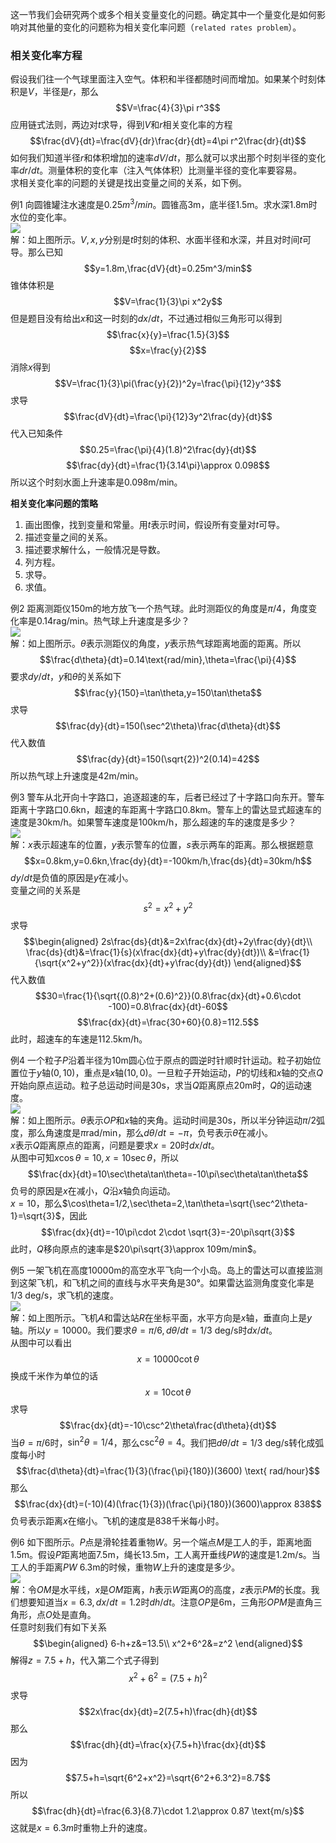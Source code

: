 这一节我们会研究两个或多个相关变量变化的问题。确定其中一个量变化是如何影响对其他量的变化的问题称为相关变化率问题（`related rates problem`）。

### 相关变化率方程
假设我们往一个气球里面注入空气。体积和半径都随时间而增加。如果某个时刻体积是$V$，半径是$r$，那么
$$V=\frac{4}{3}\pi r^3$$
应用链式法则，两边对$t$求导，得到$V$和$r$相关变化率的方程
$$\frac{dV}{dt}=\frac{dV}{dr}\frac{dr}{dt}=4\pi r^2\frac{dr}{dt}$$
如何我们知道半径$r$和体积增加的速率$dV/dt$，那么就可以求出那个时刻半径的变化率$dr/dt$。测量体积的变化率（注入气体体积）比测量半径的变化率要容易。  
求相关变化率的问题的关键是找出变量之间的关系，如下例。

例1 向圆锥罐注水速度是$0.25m^3/min$。圆锥高3m，底半径1.5m。求水深1.8m时水位的变化率。  
![](100.010.jpg)  
解：如上图所示。$V,x,y$分别是$t$时刻的体积、水面半径和水深，并且对时间$t$可导。那么已知
$$y=1.8m,\frac{dV}{dt}=0.25m^3/min$$
锥体体积是
$$V=\frac{1}{3}\pi x^2y$$
但是题目没有给出$x$和这一时刻的$dx/dt$，不过通过相似三角形可以得到
$$\frac{x}{y}=\frac{1.5}{3}$$
$$x=\frac{y}{2}$$
消除$x$得到
$$V=\frac{1}{3}\pi(\frac{y}{2})^2y=\frac{\pi}{12}y^3$$
求导
$$\frac{dV}{dt}=\frac{\pi}{12}3y^2\frac{dy}{dt}$$
代入已知条件
$$0.25=\frac{\pi}{4}(1.8)^2\frac{dy}{dt}$$
$$\frac{dy}{dt}=\frac{1}{3.14\pi}\approx 0.098$$
所以这个时刻水面上升速率是0.098m/min。

**相关变化率问题的策略**
1. 画出图像，找到变量和常量。用$t$表示时间，假设所有变量对$t$可导。
2. 描述变量之间的关系。
3. 描述要求解什么，一般情况是导数。
4. 列方程。
5. 求导。
6. 求值。

例2 距离测距仪150m的地方放飞一个热气球。此时测距仪的角度是$\pi/4$，角度变化率是0.14rag/min。热气球上升速度是多少？  
![](100.020.jpg)  
解：如上图所示。$\theta$表示测距仪的角度，$y$表示热气球距离地面的距离。所以
$$\frac{d\theta}{dt}=0.14\text{rad/min},\theta=\frac{\pi}{4}$$
要求$dy/dt$，$y$和$\theta$的关系如下
$$\frac{y}{150}=\tan\theta,y=150\tan\theta$$
求导
$$\frac{dy}{dt}=150(\sec^2\theta)\frac{d\theta}{dt}$$
代入数值
$$\frac{dy}{dt}=150(\sqrt{2})^2(0.14)=42$$
所以热气球上升速度是42m/min。

例3 警车从北开向十字路口，追逐超速的车，后者已经过了十字路口向东开。警车距离十字路口0.6kn，超速的车距离十字路口0.8km。警车上的雷达显式超速车的速度是30km/h。如果警车速度是100km/h，那么超速的车的速度是多少？  
![](100.030.jpg)  
解：$x$表示超速车的位置，$y$表示警车的位置，$s$表示两车的距离。那么根据题意
$$x=0.8km,y=0.6kn,\frac{dy}{dt}=-100km/h,\frac{ds}{dt}=30km/h$$
$dy/dt$是负值的原因是$y$在减小。  
变量之间的关系是
$$s^2=x^2+y^2$$
求导
$$\begin{aligned}
2s\frac{ds}{dt}&=2x\frac{dx}{dt}+2y\frac{dy}{dt}\\
\frac{ds}{dt}&=\frac{1}{s}(x\frac{dx}{dt}+y\frac{dy}{dt})\\
&=\frac{1}{\sqrt{x^2+y^2}}(x\frac{dx}{dt}+y\frac{dy}{dt})
\end{aligned}$$
代入数值
$$30=\frac{1}{\sqrt{(0.8)^2+(0.6)^2}}(0.8\frac{dx}{dt}+0.6\cdot -100)=0.8\frac{dx}{dt}-60$$
$$\frac{dx}{dt}=\frac{30+60}{0.8}=112.5$$
此时，超速车的车速是112.5km/h。

例4 一个粒子$P$沿着半径为10m圆心位于原点的圆逆时针顺时针运动。粒子初始位置位于$y$轴$(0,10)$，重点是$x$轴$(10,0)$。一旦粒子开始运动，$P$的切线和$x$轴的交点$Q$开始向原点运动。粒子总运动时间是30s，求当$Q$距离原点20m时，$Q$的运动速度。  
![](100.040.jpg)  
解：如上图所示。$\theta$表示$OP$和$x$轴的夹角。运动时间是30s，所以半分钟运动$\pi/2$弧度，那么角速度是$\pi$rad/min，那么$d\theta/dt=-\pi$，负号表示$\theta$在减小。  
$x$表示$Q$距离原点的距离，问题是要求$x=20$时$dx/dt$。  
从图中可知$x\cos\theta=10,x=10\sec\theta$，所以
$$\frac{dx}{dt}=10\sec\theta\tan\theta=-10\pi\sec\theta\tan\theta$$
负号的原因是$x$在减小，$Q$沿$x$轴负向运动。  
$x=10$，那么$\cos\theta=1/2,\sec\theta=2,\tan\theta=\sqrt{\sec^2\theta-1}=\sqrt{3}$，因此
$$\frac{dx}{dt}=-10\pi\cdot 2\cdot \sqrt{3}=-20\pi\sqrt{3}$$
此时，$Q$移向原点的速率是$20\pi\sqrt{3}\approx 109m/min$。

例5 一架飞机在高度10000m的高空水平飞向一个小岛。岛上的雷达可以直接监测到这架飞机，和飞机之间的直线与水平夹角是30°。如果雷达监测角度变化率是1/3 deg/s，求飞机的速度。  
![](100.050.jpg)  
解：如上图所示。飞机$A$和雷达站$R$在坐标平面，水平方向是$x$轴，垂直向上是$y$轴。所以$y=10000$。我们要求$\theta=\pi/6,d\theta/dt=1/3 \text{ deg/s}$时$dx/dt$。  
从图中可以看出
$$x=10000\cot\theta$$
换成千米作为单位的话
$$x=10\cot\theta$$
求导
$$\frac{dx}{dt}=-10\csc^2\theta\frac{d\theta}{dt}$$
当$\theta=\pi/6$时，$\sin^2\theta=1/4$，那么$\csc^2\theta=4$。我们把$d\theta/dt=1/3 \text{ deg/s}$转化成弧度每小时
$$\frac{d\theta}{dt}=\frac{1}{3}(\frac{\pi}{180})(3600) \text{ rad/hour}$$
那么
$$\frac{dx}{dt}=(-10)(4)(\frac{1}{3})(\frac{\pi}{180})(3600)\approx 838$$
负号表示距离$x$在缩小。飞机的速度是838千米每小时。

例6 如下图所示。$P$点是滑轮挂着重物$W$。另一个端点$M$是工人的手，距离地面1.5m。假设$P$距离地面7.5m，绳长13.5m，工人离开垂线$PW$的速度是1.2m/s。当工人的手距离$PW$ 6.3m的时候，重物$W$上升的速度是多少。  
![](100.060.jpg)  
解：令$OM$是水平线，$x$是$OM$距离，$h$表示$W$距离$O$的高度，$z$表示$PM$的长度。我们想要知道当$x=6.3,dx/dt=1.2$时$dh/dt$。注意$OP$是6m，三角形$OPM$是直角三角形，点$O$处是直角。  
任意时刻我们有如下关系
$$\begin{aligned}
6-h+z&=13.5\\
x^2+6^2&=z^2
\end{aligned}$$
解得$z=7.5+h$，代入第二个式子得到
$$x^2+6^2=(7.5+h)^2$$
求导
$$2x\frac{dx}{dt}=2(7.5+h)\frac{dh}{dt}$$
那么
$$\frac{dh}{dt}=\frac{x}{7.5+h}\frac{dx}{dt}$$
因为
$$7.5+h=\sqrt{6^2+x^2}=\sqrt{6^2+6.3^2}=8.7$$
所以
$$\frac{dh}{dt}=\frac{6.3}{8.7}\cdot 1.2\approx 0.87 \text{m/s}$$
这就是$x=6.3m$时重物上升的速度。
